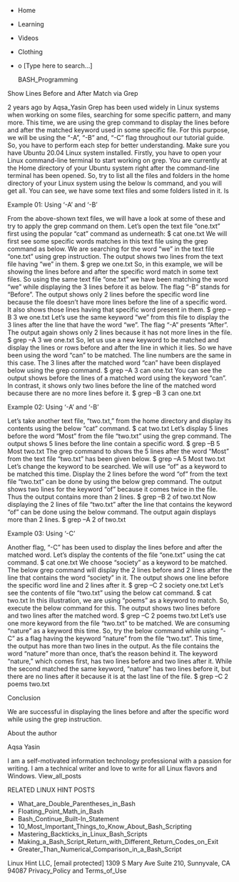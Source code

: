 





















































* Home
* Learning
* Videos
* Clothing
*
  o [Type here to search...]


   BASH_Programming


Show Lines Before and After Match via Grep

2 years ago
by Aqsa_Yasin
Grep has been used widely in Linux systems when working on some files,
searching for some specific pattern, and many more. This time, we are using the
grep command to display the lines before and after the matched keyword used in
some specific file. For this purpose, we will be using the “-A”, “-B” and, “-C”
flag throughout our tutorial guide. So, you have to perform each step for
better understanding. Make sure you have Ubuntu 20.04 Linux system installed.
Firstly, you have to open your Linux command-line terminal to start working on
grep. You are currently at the Home directory of your Ubuntu system right after
the command-line terminal has been opened. So, try to list all the files and
folders in the home directory of your Linux system using the below ls command,
and you will get all. You can see, we have some text files and some folders
listed in it.
ls

Example 01: Using ‘-A’ and ‘-B’

From the above-shown text files, we will have a look at some of these and try
to apply the grep command on them. Let’s open the text file “one.txt” first
using the popular “cat” command as underneath:
$ cat one.txt
We will first see some specific words matches in this text file using the grep
command as below. We are searching for the word “we” in the text file “one.txt”
using grep instruction. The output shows two lines from the text file having
“we” in them.
$ grep we one.txt
So, in this example, we will be showing the lines before and after the specific
word match in some text files. So using the same text file “one.txt” we have
been matching the word “we” while displaying the 3 lines before it as below.
The flag “-B” stands for “Before”. The output shows only 2 lines before the
specific word line because the file doesn’t have more lines before the line of
a specific word. It also shows those lines having that specific word present in
them.
$ grep –B 3 we one.txt
Let’s use the same keyword “we” from this file to display the 3 lines after the
line that have the word “we”. The flag “-A” presents “After”. The output again
shows only 2 lines because it has not more lines in the file.
$ grep –A 3 we one.txt
So, let us use a new keyword to be matched and display the lines or rows before
and after the line in which it lies. So we have been using the word “can” to be
matched. The line numbers are the same in this case. The 3 lines after the
matched word “can” have been displayed below using the grep command.
$ grep –A 3 can one.txt
You can see the output shows before the lines of a matched word using the
keyword “can”. In contrast, it shows only two lines before the line of the
matched word because there are no more lines before it.
$ grep –B 3 can one.txt

Example 02: Using ‘-A’ and ‘-B’

Let’s take another text file, “two.txt,” from the home directory and display
its contents using the below “cat” command.
$ cat two.txt
Let’s display 5 lines before the word “Most” from the file “two.txt” using the
grep command. The output shows 5 lines before the line contain a specific word.
$ grep –B 5 Most two.txt
The grep command to shows the 5 lines after the word “Most” from the text file
“two.txt” has been given below.
$ grep –A 5 Most two.txt
Let’s change the keyword to be searched. We will use “of” as a keyword to be
matched this time. Display the 2 lines before the word “of” from the text file
“two.txt” can be done by using the below grep command. The output shows two
lines for the keyword “of” because it comes twice in the file. Thus the output
contains more than 2 lines.
$ grep –B 2 of two.txt
Now displaying the 2 lines of file “two.txt” after the line that contains the
keyword “of” can be done using the below command. The output again displays
more than 2 lines.
$ grep –A 2 of two.txt

Example 03: Using ‘-C’

Another flag, “-C” has been used to display the lines before and after the
matched word. Let’s display the contents of the file “one.txt” using the cat
command.
$ cat one.txt
We choose “society” as a keyword to be matched. The below grep command will
display the 2 lines before and 2 lines after the line that contains the word
“society” in it. The output shows one line before the specific word line and 2
lines after it.
$ grep –C 2 society one.txt
Let’s see the contents of file “two.txt” using the below cat command.
$ cat two.txt
In this illustration, we are using “poems” as a keyword to match. So, execute
the below command for this. The output shows two lines before and two lines
after the matched word.
$ grep –C 2 poems two.txt
Let’s use one more keyword from the file “two.txt” to be matched. We are
consuming “nature” as a keyword this time. So, try the below command while
using “-C” as a flag having the keyword “nature” from the file “two.txt”. This
time, the output has more than two lines in the output. As the file contains
the word “nature” more than once, that’s the reason behind it. The keyword
“nature,” which comes first, has two lines before and two lines after it. While
the second matched the same keyword, “nature” has two lines before it, but
there are no lines after it because it is at the last line of the file.
$ grep –C 2 poems two.txt

Conclusion

We are successful in displaying the lines before and after the specific word
while using the grep instruction.


About the author


Aqsa Yasin

I am a self-motivated information technology professional with a passion for
writing. I am a technical writer and love to write for all Linux flavors and
Windows.
View_all_posts

RELATED LINUX HINT POSTS


* What_are_Double_Parentheses_in_Bash
* Floating_Point_Math_in_Bash
* Bash_Continue_Built-In_Statement
* 10_Most_Important_Things_to_Know_About_Bash_Scripting
* Mastering_Backticks_in_Linux_Bash_Scripts
* Making_a_Bash_Script_Return_with_Different_Return_Codes_on_Exit
* Greater_Than_Numerical_Comparison_in_a_Bash_Script

Linux Hint LLC, [email protected]
1309 S Mary Ave Suite 210, Sunnyvale, CA 94087
 Privacy_Policy and Terms_of_Use
